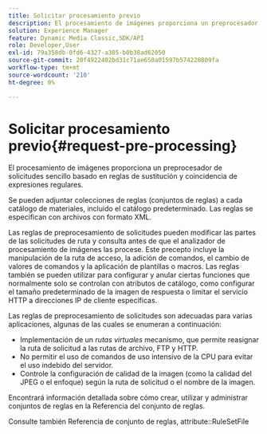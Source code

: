 ```yaml
---
title: Solicitar procesamiento previo
description: El procesamiento de imágenes proporciona un preprocesador de solicitudes sencillo basado en reglas de sustitución y coincidencia de expresiones regulares.
solution: Experience Manager
feature: Dynamic Media Classic,SDK/API
role: Developer,User
exl-id: 79a358db-0fd6-4327-a305-b0b38ad62050
source-git-commit: 20f4922402bd31c71ae650a01597b574220809fa
workflow-type: tm+mt
source-wordcount: '210'
ht-degree: 0%

---
```


# Solicitar procesamiento previo{#request-pre-processing}

El procesamiento de imágenes proporciona un preprocesador de solicitudes sencillo basado en reglas de sustitución y coincidencia de expresiones regulares.

Se pueden adjuntar colecciones de reglas (conjuntos de reglas) a cada catálogo de materiales, incluido el catálogo predeterminado. Las reglas se especifican con archivos con formato XML.

Las reglas de preprocesamiento de solicitudes pueden modificar las partes de las solicitudes de ruta y consulta antes de que el analizador de procesamiento de imágenes las procese. Este precepto incluye la manipulación de la ruta de acceso, la adición de comandos, el cambio de valores de comandos y la aplicación de plantillas o macros. Las reglas también se pueden utilizar para configurar y anular ciertas funciones que normalmente solo se controlan con atributos de catálogo, como configurar el tamaño predeterminado de la imagen de respuesta o limitar el servicio HTTP a direcciones IP de cliente específicas.

Las reglas de preprocesamiento de solicitudes son adecuadas para varias aplicaciones, algunas de las cuales se enumeran a continuación:

* Implementación de un *rutas virtuales* mecanismo, que permite reasignar la ruta de solicitud a las rutas de archivo, FTP y HTTP.
* No permitir el uso de comandos de uso intensivo de la CPU para evitar el uso indebido del servidor.
* Controle la configuración de calidad de la imagen (como la calidad del JPEG o el enfoque) según la ruta de solicitud o el nombre de la imagen.

Encontrará información detallada sobre cómo crear, utilizar y administrar conjuntos de reglas en la Referencia del conjunto de reglas.

Consulte también Referencia de conjunto de reglas, attribute::RuleSetFile
